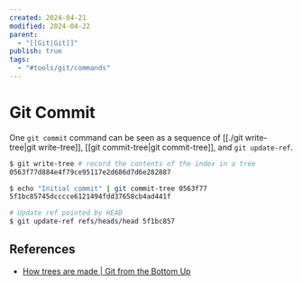```yaml
---
created: 2024-04-21
modified: 2024-04-22
parent:
  - "[[Git|Git]]"
publish: true
tags:
  - "#tools/git/commands"
---
```


# Git Commit
One `git commit` command can be seen as a sequence of [[./git write-tree|git write-tree]], [[git commit-tree|git commit-tree]], and `git update-ref`.

```sh
$ git write-tree # record the contents of the index in a tree
0563f77d884e4f79ce95117e2d686d7d6e282887

$ echo "Initial commit" | git commit-tree 0563f77
5f1bc85745dcccce6121494fdd37658cb4ad441f

# Update ref pointed by HEAD
$ git update-ref refs/heads/head 5f1bc857
```


## References
- [How trees are made | Git from the Bottom Up](https://jwiegley.github.io/git-from-the-bottom-up/1-Repository/4-how-trees-are-made.html)